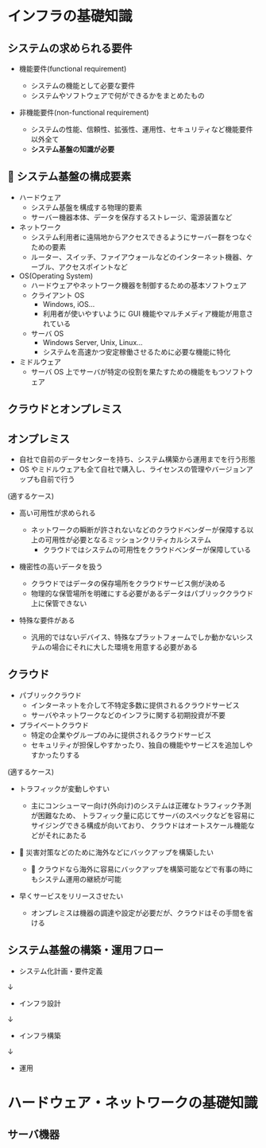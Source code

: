 # インフラの基礎知識

## システムの求められる要件

- 機能要件(functional requirement)

  - システムの機能として必要な要件
  - システムやソフトウェアで何ができるかをまとめたもの

- 非機能要件(non-functional requirement)

  - システムの性能、信頼性、拡張性、運用性、セキュリティなど機能要件以外全て
  - **システム基盤の知識が必要**

##  システム基盤の構成要素

- ハードウェア
  - システム基盤を構成する物理的要素
  - サーバー機器本体、データを保存するストレージ、電源装置など
- ネットワーク
  - システム利用者に遠隔地からアクセスできるようにサーバー群をつなぐための要素
  - ルーター、スイッチ、ファイアウォールなどのインターネット機器、ケーブル、アクセスポイントなど
- OS(Operating System)
  - ハードウェアやネットワーク機器を制御するための基本ソフトウェア
  - クライアント OS
    - Windows, iOS...
    - 利用者が使いやすいように GUI 機能やマルチメディア機能が用意されている
  - サーバ OS
    - Windows Server, Unix, Linux...
    - システムを高速かつ安定稼働させるために必要な機能に特化
- ミドルウェア
  - サーバ OS 上でサーバが特定の役割を果たすための機能をもつソフトウェア

## クラウドとオンプレミス

## オンプレミス

- 自社で自前のデータセンターを持ち、システム構築から運用までを行う形態
- OS やミドルウェアも全て自社で購入し、ライセンスの管理やバージョンアップも自前で行う

(適するケース)

- 高い可用性が求められる

  - ネットワークの瞬断が許されないなどのクラウドベンダーが保障する以上の可用性が必要となるミッションクリティカルシステム
    - クラウドではシステムの可用性をクラウドベンダーが保障している

- 機密性の高いデータを扱う

  - クラウドではデータの保存場所をクラウドサービス側が決める
  - 物理的な保管場所を明確にする必要があるデータはパブリッククラウド上に保管できない

- 特殊な要件がある

  - 汎用的ではないデバイス、特殊なプラットフォームでしか動かないシステムの場合にそれに大した環境を用意する必要がある

## クラウド

- パブリッククラウド
  - インターネットを介して不特定多数に提供されるクラウドサービス
  - サーバやネットワークなどのインフラに関する初期投資が不要
- プライベートクラウド
  - 特定の企業やグループのみに提供されるクラウドサービス
  - セキュリティが担保しやすかったり、独自の機能やサービスを追加しやすかったりする

(適するケース)

- トラフィックが変動しやすい

  - 主にコンシューマー向け(外向け)のシステムは正確なトラフィック予測が困難なため、
    トラフィック量に応じてサーバのスペックなどを容易にサイジングできる構成が向いており、
    クラウドはオートスケール機能などがそれにあたる

-  災害対策などのために海外などにバックアップを構築したい

  -  クラウドなら海外に容易にバックアップを構築可能などで有事の時にもシステム運用の継続が可能

- 早くサービスをリリースさせたい
  - オンプレミスは機器の調達や設定が必要だが、クラウドはその手間を省ける

## システム基盤の構築・運用フロー

- システム化計画・要件定義

↓

- インフラ設計

↓

- インフラ構築

↓

- 運用

# ハードウェア・ネットワークの基礎知識

## サーバ機器
